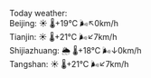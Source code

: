 Today weather:  
Beijing: ☀️ 🌡️+19°C 🌬️↖0km/h  
Tianjin: ☀️ 🌡️+21°C 🌬️↙7km/h  
Shijiazhuang: 🌦 🌡️+18°C 🌬️↓0km/h  
Tangshan: ☀️ 🌡️+21°C 🌬️↙7km/h  
